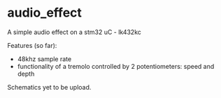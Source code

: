 # audio_effect

A simple audio effect on a stm32 uC - lk432kc

Features (so far):
- 48khz sample rate
- functionality of a tremolo controlled by 2 potentiometers: speed and depth


Schematics yet to be upload.
